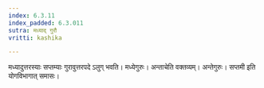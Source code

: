 ```yaml
---
index: 6.3.11
index_padded: 6.3.011
sutra: मध्याद् गुरौ
vritti: kashika

---
```

मध्यादुत्तरस्याः सप्तम्याः गुरावुत्तरपदे ऽलुग् भवति। मध्येगुरुः। अन्ताचेति वक्तव्यम्। अन्तेगुरुः। सप्तमी इति योगविभागात् समासः।